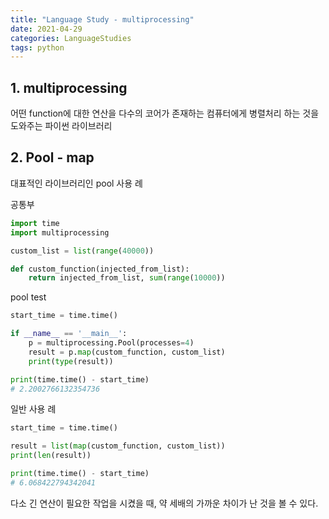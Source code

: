 ```yaml
---
title: "Language Study - multiprocessing"
date: 2021-04-29
categories: LanguageStudies
tags: python
---
```

<!-- https://niceman.tistory.com/145 -->
<!-- https://dailyheumsi.tistory.com/105 -->

## 1. multiprocessing

어떤 function에 대한 연산을 다수의 코어가 존재하는 컴퓨터에게 병렬처리 하는 것을 도와주는 파이썬 라이브러리


## 2. Pool - map

대표적인 라이브러리인 pool 사용 례

공통부
```python
import time
import multiprocessing

custom_list = list(range(40000))

def custom_function(injected_from_list):
    return injected_from_list, sum(range(10000))
```

pool test
```python
start_time = time.time()

if __name__ == '__main__':
    p = multiprocessing.Pool(processes=4)
    result = p.map(custom_function, custom_list)
    print(type(result))

print(time.time() - start_time)
# 2.2002766132354736
```

일반 사용 례
```python
start_time = time.time()

result = list(map(custom_function, custom_list))
print(len(result))

print(time.time() - start_time)
# 6.068422794342041
```

다소 긴 연산이 필요한 작업을 시켰을 때, 약 세배의 가까운 차이가 난 것을 볼 수 있다.